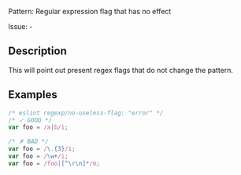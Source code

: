 Pattern: Regular expression flag that has no effect

Issue: -

## Description

This will point out present regex flags that do not change the pattern.

## Examples

```js
/* eslint regexp/no-useless-flag: "error" */
/* ✓ GOOD */
var foo = /a|b/i;

/* ✗ BAD */
var foo = /\.{3}/i;
var foo = /\w+/i;
var foo = /foo|[^\r\n]*/m;
```
